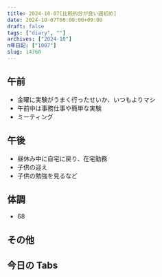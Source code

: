 ```yaml
---
title: 2024-10-07[比較的分が良い週初め]
date: 2024-10-07T00:00:00+09:00
draft: false
tags: ["diary", ""]
archives: ["2024-10"]
n年日記: ["1007"]
slug: 14760
---
```


## 午前

- 金曜に実験がうまく行ったせいか、いつもよりマシ
- 午前中は事務仕事や簡単な実験
- ミーティング

## 午後

- 昼休み中に自宅に戻り、在宅勤務
- 子供の迎え
- 子供の勉強を見るなど

## 体調

- 68

## その他

## 今日の Tabs
